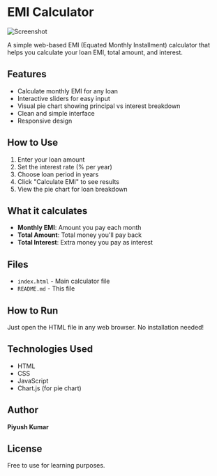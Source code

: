# EMI Calculator

![Screenshot](screenshot.png)

A simple web-based EMI (Equated Monthly Installment) calculator that helps you calculate your loan EMI, total amount, and interest.

## Features

- Calculate monthly EMI for any loan
- Interactive sliders for easy input
- Visual pie chart showing principal vs interest breakdown
- Clean and simple interface
- Responsive design

## How to Use

1. Enter your loan amount
2. Set the interest rate (% per year)
3. Choose loan period in years
4. Click "Calculate EMI" to see results
5. View the pie chart for loan breakdown

## What it calculates

- **Monthly EMI**: Amount you pay each month
- **Total Amount**: Total money you'll pay back
- **Total Interest**: Extra money you pay as interest

## Files

- `index.html` - Main calculator file
- `README.md` - This file

## How to Run

Just open the HTML file in any web browser. No installation needed!

## Technologies Used

- HTML
- CSS
- JavaScript
- Chart.js (for pie chart)

## Author

**Piyush Kumar**

## License

Free to use for learning purposes.